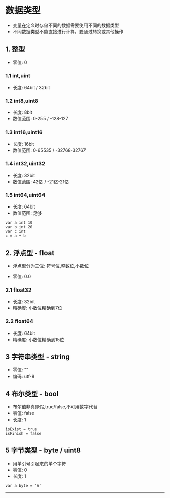 # 数据类型

+ 变量在定义时存储不同的数据需要使用不同的数据类型
+ 不同数据类型不能直接进行计算，要通过转换或其他操作

## 1. 整型

+ 零值: 0

### 1.1 int,uint

+ 长度: 64bit / 32bit

### 1.2 int8,uint8

+ 长度: 8bit
+ 数值范围: 0-255 / -128-127

### 1.3 int16,uint16

+ 长度: 16bit
+ 数值范围: 0-65535 / -32768-32767

### 1.4 int32,uint32

+ 长度: 32bit
+ 数值范围: 42亿 / -21亿-21亿 

### 1.5 int64,uint64

+ 长度: 64bit
+ 数值范围: 足够
 
```
var a int 10
var b int 20
var c int
c = a + b
```

## 2. 浮点型 - float

+ 浮点型分为三位: 符号位,整数位,小数位

+ 零值: 0.0

### 2.1 float32

+ 长度: 32bit
+ 精确度: 小数位精确到7位

### 2.2 float64

+ 长度: 64bit
+ 精确度: 小数位精确到15位

## 3 字符串类型 -  string

+ 零值: ""
+ 编码: utf-8

## 4 布尔类型 - bool

+ 布尔值非真即假,true/false,不可用数字代替
+ 零值: false
+ 长度: 1 
```
isExist = true
isFinish = false
```

## 5 字节类型 - byte / uint8
+ 用单引号引起来的单个字符
+ 零值: 0
+ 长度: 1

```
var a byte = 'A'
```
---